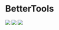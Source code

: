 # BetterTools
![](https://img.shields.io/codefactor/grade/github/OFENROHR100/BetterTools)
![](https://img.shields.io/github/downloads/OFENROHR100/BetterTools/total)
![](https://img.shields.io/github/issues/OFENROHR100/BetterTools)

